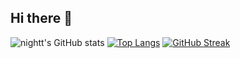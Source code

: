 ## Hi there 👋

<!--
**nightt5879/nightt5879** is a ✨ _special_ ✨ repository because its `README.md` (this file) appears on your GitHub profile.

Here are some ideas to get you started:

- 🔭 I’m currently working on ...
- 🌱 I’m currently learning ...
- 👯 I’m looking to collaborate on ...
- 🤔 I’m looking for help with ...
- 💬 Ask me about ...
- 📫 How to reach me: ...
- 😄 Pronouns: ...
- ⚡ Fun fact: ...
-->
![nightt's GitHub stats](https://github-readme-stats.vercel.app/api?username=nightt5879&theme=dark&show_icons=true)
[![Top Langs](https://github-readme-stats.vercel.app/api/top-langs/?username=nightt5879&layout=pie)](https://github.com/anuraghazra/github-readme-stats)
[![GitHub Streak](https://github-readme-streak-stats.herokuapp.com/?user=nightt5879)](https://git.io/streak-stats)


